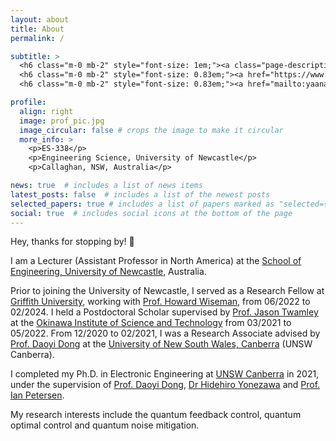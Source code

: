 ```yaml
---
layout: about
title: About
permalink: /

subtitle: >
  <h6 class="m-0 mb-2" style="font-size: 1em;"><a class="page-description" target="_blank">Lecturer</a></h6>
  <h6 class="m-0 mb-2" style="font-size: 0.83em;"><a href="https://www.newcastle.edu.au/school/engineering" class="page-description" target="_blank">School of Engineering, University of Newcastle</a></h6>
  <h6 class="m-0 mb-2" style="font-size: 0.83em;"><a href="mailto:yaananliu@gmail.edu" class="page-description" target="_blank">E-Mail: yaananliu@gmail.com</a></h6>

profile:
  align: right
  image: prof_pic.jpg
  image_circular: false # crops the image to make it circular
  more_info: >
    <p>ES-338</p>
    <p>Engineering Science, University of Newcastle</p>
    <p>Callaghan, NSW, Australia</p>

news: true  # includes a list of news items
latest_posts: false  # includes a list of the newest posts
selected_papers: true # includes a list of papers marked as "selected={true}"
social: true  # includes social icons at the bottom of the page
---
```


Hey, thanks for stopping by! 👋

I am a Lecturer (Assistant Professor in North America) at the [School of Engineering, University of Newcastle](https://www.newcastle.edu.au/school/engineering), Australia. 

Prior to joining the University of Newcastle, I served as a Research Fellow at [Griffith University](https://www.griffith.edu.au/centre-quantum-dynamics), working with [Prof. Howard Wiseman](https://experts.griffith.edu.au/18725-howard-wiseman), from 06/2022 to 02/2024. I held a Postdoctoral Scholar supervised by [Prof. Jason Twamley](https://groups.oist.jp/qmech/jason-twamley) at the [Okinawa Institute of Science and Technology](https://groups.oist.jp/qmech) from 03/2021 to 05/2022. From 12/2020 to 02/2021, I was a Research Associate advised by [Prof. Daoyi Dong](https://researchers.anu.edu.au/researchers/dong-dx) at the [University of New South Wales, Canberra](https://www.unsw.edu.au/canberra) (UNSW Canberra).

I completed my Ph.D. in Electronic Engineering at [UNSW Canberra](https://www.unsw.edu.au/canberra) in 2021, under the supervision of [Prof. Daoyi Dong](https://researchers.anu.edu.au/researchers/dong-dx), [Dr Hidehiro Yonezawa](https://www.riken.jp/en/research/labs/rqc/opt_qtm_ctrl_res/index.html#member) and [Prof. Ian Petersen](https://cecc.anu.edu.au/people/ian-petersen).

My research interests include the quantum feedback control, quantum optimal control and quantum noise mitigation.
